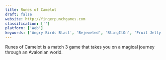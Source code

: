 ```yaml
---
title: Runes of Camelot
draft: false 
website: http://fingerpunchgames.com
classification: ['']
platform: ['Web']
keywords: ['Angry Birds Blast', 'Bejeweled', 'BlingItOn', 'Fruit Jelly Mania', 'Fruity Gardens - Fruit Link', 'Gem Gem Blitz', 'Pastry Jam', 'Utilizer Deluxe', 'World of Jelly']
---
```

Runes of Camelot is a match 3 game that takes you on a magical journey through an Avalonian world.